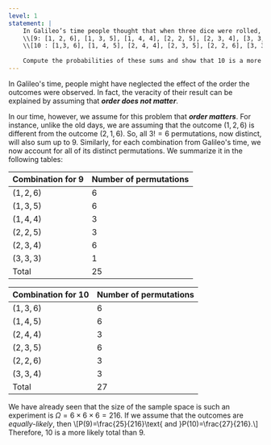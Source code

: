 ```yaml
---
level: 1
statement: |
    In Galileo’s time people thought that when three dice were rolled, a sum of $9$ and a sum of $10$ had the same probability since each could be obtained in $6$ ways: 
    \\[9: [1, 2, 6], [1, 3, 5], [1, 4, 4], [2, 2, 5], [2, 3, 4], [3, 3, 3]\\]
    \\[10 : [1,3, 6], [1, 4, 5], [2, 4, 4], [2, 3, 5], [2, 2, 6], [3, 3, 4]\\]
    
    Compute the probabilities of these sums and show that 10 is a more likely total than 9.
---
```

In Galileo's time, people might have neglected the effect of the order the
outcomes were observed. In fact, the veracity of their result can be explained
by assuming that ***order does not matter***. 

In our time, however, we assume for this problem that ***order matters***. For
instance, unlike the old days, we are assuming that the outcome $(1,2,6)$ is
different from the outcome $(2,1,6)$. So, all $3!=6$ permutations, now distinct,
will also sum up to $9$. Similarly, for each combination from Galileo's time, we
now account for all of its distinct permutations. We summarize it in the
following tables:

| Combination for $9$ | Number of permutations |
| --------------------| ---------------------- |
| $(1,2,6)$           | $6$                    |
| $(1,3,5)$           | $6$                    |
| $(1,4,4)$           | $3$                    |
| $(2,2,5)$           | $3$                    |
| $(2,3,4)$           | $6$                    |
| $(3,3,3)$           | $1$                    |
| Total               | $25$                   |



| Combination for $10$| Number of permutations |
| --------------------| ---------------------- |
| $(1,3,6)$           | $6$                    |
| $(1,4,5)$           | $6$                    |
| $(2,4,4)$           | $3$                    |
| $(2,3,5)$           | $6$                    |
| $(2,2,6)$           | $3$                    |
| $(3,3,4)$           | $3$                    |
| Total               | $27$                   |


We have already seen that the size of the sample space is such an experiment is
$\Omega=6\times6\times6=216$. If we assume that the outcomes are
*equally-likely*, then
\\[P(9)=\frac{25}{216}\text{ and }P(10)=\frac{27}{216}.\\]
Therefore, $10$ is a more likely total than $9$.